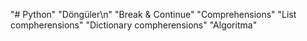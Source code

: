 "# Python" 
"Döngüler\n"
"Break & Continue"
"Comprehensions"
  "List compherensions"
  "Dictionary compherensions"
 "Algoritma"
